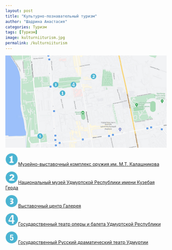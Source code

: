 ```yaml
---
layout: post
title: "Культурно-познавательный туризм"
author: "Шадрина Анастасия"
categories: Туризм
tags: [Туризм]
image: kulturniiturism.jpg
permalink: /kulturniiturism
---
```


<img src="/images/map1.jpg" alt="карта1" width="700"/>

<img src="/images/number1.jpg" alt="one" width="40"/>[Музейно-выставочный комплекс оружия им. М.Т. Калашникова](/kalashnikov)

<img src="/images/number2.jpg" alt="two" width="40"/>[Национальный музей Удмуртской Республики имени Кузебая Герда](/museiimenigerda)

<img src="/images/number3.jpg" alt="three" width="40"/>[Выставочный центр Галерея](/galereya)

<img src="/images/number4.jpg" alt="four" width="40"/>[Государственный театр оперы и балета Удмуртской Республики](/theatreoperibaleta)

<img src="/images/number5.jpg" alt="five" width="40"/>[Государственный Русский драматический театр Удмуртии](/dramteatr)